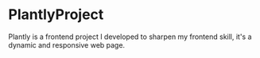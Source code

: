# PlantlyProject
Plantly is a frontend project I developed to sharpen my frontend skill, it's a dynamic and responsive web page.
